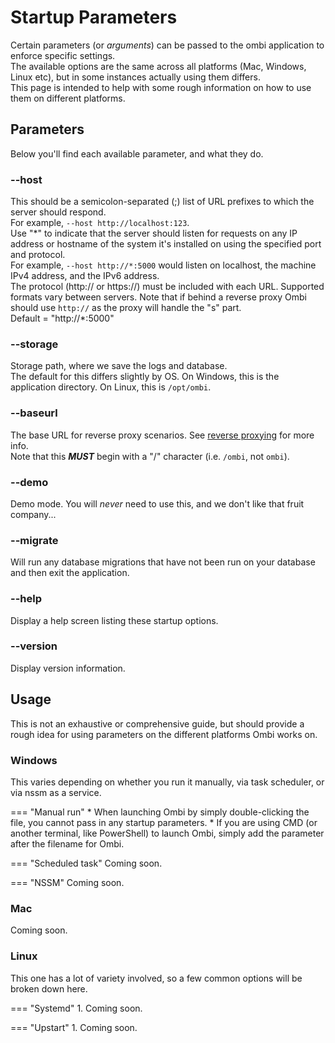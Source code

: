 # Startup Parameters

Certain parameters (or _arguments_) can be passed to the ombi application to enforce specific settings.  
The available options are the same across all platforms (Mac, Windows, Linux etc), but in some instances actually using them differs.  
This page is intended to help with some rough information on how to use them on different platforms.  

## Parameters

Below you'll find each available parameter, and what they do.  

### --host

This should be a semicolon-separated (;) list of URL prefixes to which the server should respond.  
For example, `--host http://localhost:123`.  
Use "\*" to indicate that the server should listen for requests on any IP address or hostname of the system it's installed on using the specified port and protocol.  
For example, `--host http://*:5000` would listen on localhost, the machine IPv4 address, and the IPv6 address.  
The protocol (http:// or https://) must be included with each URL. Supported formats vary between servers. Note that if behind a reverse proxy Ombi should use `http://` as the proxy will handle the "s" part.  
Default = "http://*:5000"

### --storage

Storage path, where we save the logs and database.  
The default for this differs slightly by OS. On Windows, this is the application directory. On Linux, this is `/opt/ombi`.  

### --baseurl

The base URL for reverse proxy scenarios. See [reverse proxying](../../info/reverse-proxy) for more info.  
Note that this _**MUST**_ begin with a "/" character (i.e. `/ombi`, not `ombi`).

### --demo

Demo mode. You will _never_ need to use this, and we don't like that fruit company...

### --migrate

Will run any database migrations that have not been run on your database and then exit the application.  

### --help

Display a help screen listing these startup options.

### --version

Display version information.

## Usage

This is not an exhaustive or comprehensive guide, but should provide a rough idea for using parameters on the different platforms Ombi works on.

### Windows

This varies depending on whether you run it manually, via task scheduler, or via nssm as a service.

=== "Manual run"
    * When launching Ombi by simply double-clicking the file, you cannot pass in any startup parameters.
    * If you are using CMD (or another terminal, like PowerShell) to launch Ombi, simply add the parameter after the filename for Ombi.

=== "Scheduled task"
    Coming soon.

=== "NSSM"
    Coming soon.

### Mac

Coming soon.

### Linux

This one has a lot of variety involved, so a few common options will be broken down here.

=== "Systemd"
    1. Coming soon.

=== "Upstart"
    1. Coming soon.
